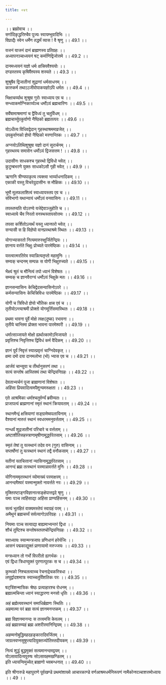```yaml
---
title: ०४९

---
```

।। ब्रह्मोवाच ।।  
सर्गादिकृद्धरिश्चैव पूज्यः स्वायम्भुवादिभिः ।।  
विप्राद्यैः स्वेन धर्मेण तद्धर्मं व्यास ! वै श्रृणु ।। 49.1 ।।  
  
यजनं याजनं दानं ब्राह्मणस्य प्रतिग्रहः ।।  
अध्यापनञ्चाध्ययनं षट्‌ कर्माणिद्विजोत्तमे ।। 49.2 ।।  
  
दानमध्ययनं यज्ञो धर्मः क्षत्त्रियवैश्ययोः ।।  
दण्डस्तस्य कृषिर्वैश्यस्य शस्यते ।। 49.3 ।।  
  
शुश्रूषैव द्विजातीनां शूद्राणां धर्मसाधनम् ।।  
कारुकर्म तथाऽऽजीवोपाकयज्ञोऽपि धर्मतः ।। 49.4 ।।  
  
भिक्षाचर्य्याथ शुश्रूषा गुरोः स्वाध्याय एव च ।।  
सन्ध्याकर्माग्निकार्य्यञ्च धर्मोऽयं ब्रह्मचारिणः ।। 49.5 ।।  
  
सर्वेषामाश्रमाणां च द्वैविध्यं तु चतुर्विधम् ।।  
ब्रह्मचार्य्युपकुर्वाणो नैष्ठिको ब्रह्मतत्परः ।। 49.6 ।।  
  
योऽधीत्य विधिवद्वेदान् गृहस्थाश्रममाव्रजेत् ।।  
उपकुर्वाणको ज्ञेयो नैष्ठिको मरणान्तिकः ।। 49.7 ।।  
  
अग्नयोऽतिथिशुश्रूषा यज्ञो दानं सुरार्चनम् ।।  
गृहस्थस्य समासेन धर्मोऽयं द्विजसत्तम ! ।। 49.8 ।।  
  
उदासीनः साधकश्च गृहस्थो द्विविधो भवेत् ।।  
कुटुम्बभरणे युक्तः साधकोऽसौ गृही भवेत् ।। 49.9 ।।  
  
ऋणानि त्रीण्यपाकृत्य त्यक्त्वा भार्य्याधनादिकम् ।।  
एकाकी यस्तु विचरेदुदासीनः स मौक्षिकः ।। 49.10 ।।  
  
भूमौ मूलफलाशित्वं स्वाध्यायस्तप एव च ।।  
संविभागो यथान्यायं धर्मोऽयं वनवासिनः ।। 49.11 ।।  
  
तपस्तप्यति योऽरण्ये यजेद्देवाञ्जुहोति च ।।  
स्वाध्याये चैव निरतो वनस्थस्तापसोत्तमः ।। 49.12 ।।  
  
तपसा कर्शितोऽत्यर्थं यस्तु ध्यानपरो भवेत् ।।  
सन्यासी स हि विज्ञेयो वानप्रस्थाश्रमे स्थितः ।। 49.13 ।।  
  
योगाभ्यासरतो नित्यमारुरुक्षुर्जितेन्द्रियः ।।  
ज्ञानाय वर्त्तते भिक्षुः प्रोच्यते पारमेष्ठिकः ।। 49.14 ।।  
  
यस्त्वात्मरतिरेव स्यान्नित्यतृप्तो महामुनिः ।।  
सम्यक्‌ चन्दनम् सम्पन्नः स योगी भिक्षुरुच्यते ।। 49.15 ।।  
  
भैक्ष्यं श्रुतं च मौनित्वं तपो ध्यानं विशेषतः ।।  
सम्यक् च ज्ञानवैराग्यं धर्मोऽयं भिक्षुके मतः ।। 49.16 ।।  
  
ज्ञानसन्यासिनः केचिद्वेदसन्यासिनोऽपरे ।।  
कर्मसन्यासिनः केचित्त्रिविधः पारमेष्ठिकः ।। 49.17 ।।  
  
योगी च त्रिविधो ज्ञेयो भौतिकः क्षत्त्र एवं च ।।  
तृतीयोऽन्त्याश्रमी प्रोक्तो योगमूर्त्तिंसमास्थितः ।। 49.18 ।।  
  
प्रथमा भावना पूर्वे मोक्षे त्वक्ष(दुष्क) रभावना ।।  
तृतीये चान्तिमा प्रोक्ता भावना पारमेश्वरी ।। 49.19 ।।  
  
धर्मात्सञ्जायते मोक्षो ह्यर्थात्कामोऽभिजायते ।।  
प्रवृत्तिश्च निवृत्तिश्च द्विविधं कर्म वैदिकम् ।। 49.20 ।।  
  
ज्ञानं पूर्वं निवृत्तं स्यात्प्रवृत्तं चाग्निदेवकृत् ।।  
क्षमा दमो दया दानमलोभा (भो) भ्यास एव च ।। 49.21 ।।  
  
आर्जवं चान्सूया च तीर्थानुसरणं तथा ।।  
सत्यं सन्तोष आस्तिक्यं तथा चेन्द्रियनिग्रहः ।। 49.22 ।।  
  
देवताभ्यर्चनं पूजा ब्राह्मणानां विशेषतः ।।  
अहिंसा प्रियवादित्वमपैशुन्यमरूक्षता ।। 49.23 ।।  
  
एते आश्रमिका धर्माश्चतुर्वर्ण्यं ब्रवीम्यतः ।।  
प्राजापत्यं ब्राह्मणानां स्मृतं स्थानं क्रियावताम् ।। 49.24 ।।  
  
स्थानमैन्द्रं क्षत्त्रियाणां सङ्ग्रामेष्वपलायिनाम् ।।  
वैश्यानां मारुतं स्थानं स्वधरममनुवर्त्तताम् ।। 49.25 ।।  
  
गान्धर्वं शूद्रजातीनां परिचारे च वर्त्तताम् ।।  
अष्टाशीतिसहस्त्राणामृषीणामूर्द्ध्वरेतसाम् ।। 49.26 ।।  
  
स्मृतं तेषां तु यत्स्थानं तदेव वन (गुरु) वासिनाम् ।।  
सप्तर्षोणां तु यत्स्थानं स्थानं तद्वै वनौकसाम् ।। 49.27 ।।  
  
यतीनां यतचित्तानां न्यासिनामूर्द्ध्वरेतसाम् ।।  
आनन्दं ब्रह्म तत्स्थानं यस्मान्नावर्त्तते मुनिः ।। 49.28 ।।  
  
योगिनाममृतस्थानं व्योमाख्यं परमाक्षरम् ।।  
आनन्दमैश्वरं यस्मान्मुक्तो नावर्त्तते नरः ।। 49.29 ।।  
  
मुक्तिरष्टाङ्गविज्ञानात्सङ्क्षेपात्तद्वदे श्रृणु ।।  
यमाः पञ्च त्वहिंसाद्या अहिंसा प्राण्यहिंसनम् ।। 49.30 ।।  
  
सत्यं भूतहितं वाक्यमस्तेयं स्वाग्रहं परम् ।।  
अमैथुनं ब्रह्मचर्य्यं सर्वत्यागोऽपरिग्रहः ।। 49.31 ।।  
  
नियमाः पञ्च सत्याद्या बाह्यमाभ्यन्तरं द्विधा ।।  
शौचं तुष्टिश्च सन्तोषस्तपश्चोन्द्रियनिग्रहः ।। 49.32 ।।  
  
स्वाध्यायः स्यान्मन्त्रजापः प्रणिधानं हरेर्यजिः ।।  
आसनं पद्मकाद्युक्तं प्राणायामो मरुज्जयः ।। 49.33 ।।  
  
मन्त्रध्यान तो गर्भो विपरीतो ह्यगर्भकः ।।  
एवं द्विधा त्रिधाप्युक्तं पुरणात्पूरकः स च ।। 49.34 ।।  
  
कुम्भको निश्चलत्वाच्च रेचनाद्रेचकस्त्रिधा ।।  
लघुर्द्वादशमात्रः स्याच्चतुर्विंशतिकः परः ।। 49.35 ।।  
  
षट्‌त्रिंशन्मात्रिकः श्रेष्ठः प्रत्याहारश्च रोधनम् ।।  
ब्रह्मात्मचिन्ता ध्यानं स्याद्धारणा मनसो धृतिः ।। 49.36 ।।  
  
अहं ब्रह्मेत्यवस्थानं समाधिर्ब्रह्मणः स्थितिः ।।  
अहमात्मा परं ब्रह्म सत्यं ज्ञानमनन्तकम् ।। 49.37 ।।  
  
ब्रह्म विज्ञानमानन्दः स तत्त्वमसि केवलम् ।।  
अहं ब्रह्मास्म्यहं ब्रह्म अशरीरमानिन्द्रियम् ।। 49.38 ।।  
  
अहम्मनोबुद्धिमहदहङ्कारादिवर्जितम् ।।  
जाग्रत्स्वप्नसुषुप्त्यादियुक्तज्योतिस्तदीयकम् ।। 49.39 ।।  
  
नित्यं शुद्धं बुद्धमुक्तं सत्यमानन्दमद्वयम् ।।  
योऽसावादित्यपुरुषः सोऽसावहमखण्डितम् ।।  
इति ध्यायन्विमुच्येत् ब्राह्मणो भवबन्धनात् ।। 49.40 ।।  
  
इति श्रीगारुडे महापुराणे पूर्वखण्डे प्रथमांशाख्ये आचारकाण्डे वर्णआश्रमधर्मनिरूपणं नामैकोनपञ्चाशत्तमोध्यायः ।। 49 ।।